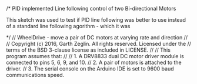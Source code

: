 /*
PID implemented Line following control of two Bi-directional Motors

This sketch was used to test if PID line following was better to use instead of a standard line
following agorithm - which it was

*/
// WheelDrive - move a pair of DC motors at varying rate and direction
//
// Copyright (c) 2016, Garth Zeglin.  All rights reserved. Licensed under the
// terms of the BSD 3-clause license as included in LICENSE.
//
// This program assumes that:
//
//  1. A DRV8833 dual DC motor driver module is connected to pins 5, 6, 9, and 10.
//  2. A pair of motors is attached to the driver.
//  3. The serial console on the Arduino IDE is set to 9600 baud communications speed.